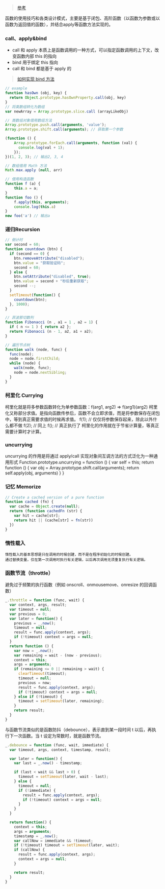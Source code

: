 > [参考](https://juejin.im/post/59eff1fb6fb9a044ff30a942)

函数的使用技巧和各类设计模式，主要是基于闭包、高阶函数（以函数为参数或以函数为返回值的函数），并结合apply等函数方法实现的。

### call、apply&bind
- call 和 apply 本质上是函数调用的一种方式，可以指定函数调用的上下文，改变函数内部 this 的指向
- bind 用于绑定 this 指向
- call 和 bind 都是基于 apply 的

> [如何实现 bind 方法](https://zhuanlan.zhihu.com/p/25379434?utm_medium=social&utm_source=qq)

```js
// example
function hasOwn (obj, key) {
  return Object.prototype.hasOwnProperty.call(obj, key)
}
// 将类数组转化为数组
var newArray = Array.prototype.slice.call (arrayLikeObj)

// 类数组对象借用数组方法
Array.prototype.push.call(arguments, 'value');
Array.prototype.shift.call(arguments); // 获取第一个参数

(function () {
	Array.prototype.forEach.call(arguments, function (val) {
	  console.log(val + 1);
	});
})(1, 2, 3); // 输出2, 3, 4

// 数组借用 Math 方法
Math.max.apply (null, arr)

// 借用构造函数
function f (a) {
	this.a = a;
}
function foo () {
	f.apply(this, arguments);
	console.log(this.a)
}
new foo('a') // 输出a
```

### 递归Recursion
```js
// 倒计时
var second = 60;
function countdown (btn) {
  if (second == 0) { 
    btn.removeAttribute("disabled");    
    btn.value = "获取验证码"; 
    second = 60; 
  } else { 
    btn.setAttribute("disabled", true); 
    btn.value = second + "秒后重新获取"; 
    second --; 
  } 
  setTimeout(function() { 
    countdown(btn);
  }, 1000);
}

// 菲波那切数列
function Fibonacci (n , a1 = 1 , a2 = 1) {
  if ( n <= 1 ) { return a2 };
  return Fibonacci (n - 1, a2, a1 + a2);
}

// 遍历节点树
function walk (node, func) {
  func(node);
  node = node.firstChild;
  while (node) {
    walk(node, func);
    node = node.nextSibling;
  }
}
```

### 柯里化 Currying

柯里化就是将多参数函数转化为单参数函数：f(arg1, arg2) => f(arg1)(arg2)
柯里化又称部分求值。是指向函数传参后，函数不会立即求值，而是将参数保存在闭包中，等到真正需要求值的时候再求值。
f(1); // 仅仅将参数保存起来，除此以外什么都不做
f(2); // 同上
f(); // 真正执行了
柯里化的作用就在于节省计算量，等真正需要计算时才计算。

### uncurrying
uncurrying 的作用是将通过 apply/call 实现对象间互调方法的方式泛化为一种通用形式
Function.prototype.uncurrying = function () {
  var self = this;
  return function () {
  var obj = Array.prototype.shift.call(arguments);
    return self.apply(obj, arguments)
  }
}


### 记忆 Memorize

```js
// Create a cached version of a pure function
function cached (fn) {
  var cache = Object.create(null);
  return (function cachedFn (str) {
    var hit = cache[str];
    return hit || (cache[str] = fn(str))
  })
}
```

### 惰性载入
	惰性载入的基本思想是只在调用的时候创建，而不是在程序初始化的时候创建。
	通过替换变量，仅在第一次调用时执行有关逻辑，以后再次调用无须重复执行有关逻辑。

### 函数节流（throttle）

避免过于频繁的执行函数（例如 onscroll、onmousemove、onresize 的回调函数）

```js
_.throttle = function (func, wait) {
  var context, args, result;
  var timeout = null;
  var previous = 0;
  var later = function() {
    previous = _.now();
    timeout = null;
    result = func.apply(context, args);
    if (!timeout) context = args = null;
  }
  return function () {
    var now = _.now();
    var remaining = wait - (now - previous);
    context = this;
    args = arguments;
    if (remaining <= 0 || remaining > wait) {
      clearTimeout(timeout);
      timeout = null;
      previous = now;
      result = func.apply(context, args);
      if (!timeout) context = args = null;
    } else if (!timeout) {
      timeout = setTimeout(later, remaining);
    }
    return result;
  }
}
```
	
与函数节流类似的是函数防抖（debounce），表示直到某一段时间 t 以后，再执行下一次函数。当 t 设定为常数时，就是函数节流。

```js
_.debounce = function (func, wait, immediate) {
  var timeout, args, context, timestamp, result;

  var later = function() {
    var last = _.now() - timestamp;

    if (last < wait && last > 0) {
      timeout = setTimeout(later, wait - last);
    } else {
      timeout = null;
      if (!immediate) {
        result = func.apply(context, args);
        if (!timeout) context = args = null;
      }
    }
  }

  return function() {
    context = this;
    args = arguments;
    timestamp = _.now();
    var callNow = immediate && !timeout;
    if (!timeout) timeout = setTimeout(later, wait);
    if (callNow) {
      result = func.apply(context, args);
      context = args = null;
    }

    return result;
  }
}
```

